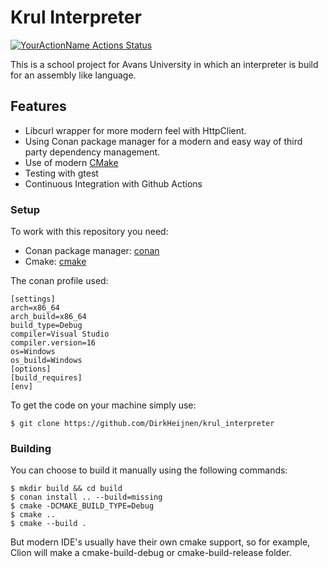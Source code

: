 # Krul Interpreter

[![YourActionName Actions Status](https://github.com/DirkHeijnen/krul_interpreter/workflows/ci/badge.svg)](https://github.com/DirkHeijnen/krul_interpreter/actions)


This is a school project for Avans University in which an interpreter is build for an assembly like language.

## Features

- Libcurl wrapper for more modern feel with HttpClient.
- Using Conan package manager for a modern and easy way of third party dependency management.
- Use of modern [CMake](https://cliutils.gitlab.io/modern-cmake/) 
- Testing with gtest
- Continuous Integration with Github Actions


### Setup

To work with this repository you need:

- Conan package manager: [conan](https://conan.io/downloads.html)
- Cmake: [cmake](https://cmake.org/install/)


The conan profile used:
```text
[settings]
arch=x86_64
arch_build=x86_64
build_type=Debug
compiler=Visual Studio
compiler.version=16
os=Windows
os_build=Windows
[options]
[build_requires]
[env]
```


To get the code on your machine simply use:

```shell
$ git clone https://github.com/DirkHeijnen/krul_interpreter
```

### Building

You can choose to build it manually using the following commands:
```shell
$ mkdir build && cd build
$ conan install .. --build=missing
$ cmake -DCMAKE_BUILD_TYPE=Debug
$ cmake ..
$ cmake --build .
```

But modern IDE's usually have their own cmake support, so for example,
Clion will make a cmake-build-debug or cmake-build-release folder.


